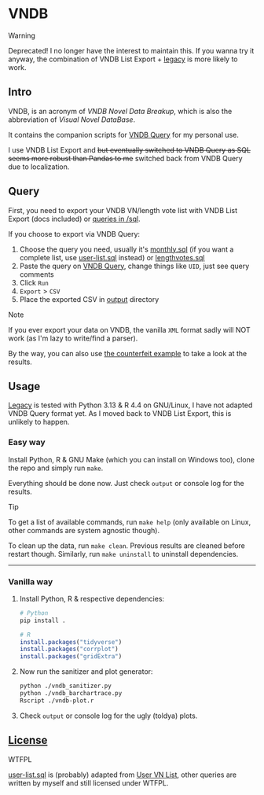 # VNDB

> [!WARNING]
> Deprecated! I no longer have the interest to maintain this.
> If you wanna try it anyway, the combination of VNDB List Export + [legacy](/legacy/) is more likely to work.

## Intro

VNDB, is an acronym of *VNDB Novel Data Breakup*, which is also the abbreviation of *Visual Novel DataBase*.

It contains the companion scripts for [VNDB Query](https://query.vndb.org/about) for my personal use.

I use VNDB List Export and
~~but eventually switched to VNDB Query as SQL seems more robust than Pandas to me~~
switched back from VNDB Query due to localization.

## Query

First, you need to export your VNDB VN/length vote list with VNDB List Export (docs included) or [queries in /sql](/sql/).

If you choose to export via VNDB Query:
1. Choose the query you need, usually it's [monthly.sql](sql/monthly.sql) (if you want a complete list, use [user-list.sql](sql/user-list.sql) instead) or [lengthvotes.sql](sql/lengthvotes.sql)
2. Paste the query on [VNDB Query](https://query.vndb.org), change things like `UID`, just see query comments
3. Click `Run`
4. `Export` > `CSV`
5. Place the exported CSV in [output](output/) directory

> [!NOTE]
> If you ever export your data on VNDB, the vanilla `XML` format sadly will NOT work (as I'm lazy to write/find a parser).
>
> By the way, you can also use [the counterfeit example](example/) to take a look at the results.

## Usage

[Legacy](/legacy/) is tested with Python 3.13 & R 4.4 on GNU/Linux, I have not adapted VNDB Query format yet.
As I moved back to VNDB List Export, this is unlikely to happen.

### Easy way

Install Python, R & GNU Make (which you can install on Windows too), clone the repo and simply run `make`.

Everything should be done now.
Just check `output` or console log for the results.

> [!TIP]
> To get a list of available commands, run `make help` (only available on Linux, other commands are system agnostic though).

To clean up the data, run `make clean`.
Previous results are cleaned before restart though.
Similarly, run `make uninstall` to uninstall dependencies.

***

### Vanilla way

1. Install Python, R & respective dependencies:

    ```python
    # Python
    pip install .
    ```

    ```r
    # R
    install.packages("tidyverse")
    install.packages("corrplot")
    install.packages("gridExtra")
    ```

2. Now run the sanitizer and plot generator:

    ```sh
    python ./vndb_sanitizer.py
    python ./vndb_barchartrace.py
    Rscript ./vndb-plot.r
    ```

3. Check `output` or console log for the ugly (toldya) plots.

## [License](LICENSE)

WTFPL

[user-list.sql](./sql/user-list.sql) is (probably) adapted from [User VN List](https://query.vndb.org/3ccc1cf3e6f18e48), other queries are written by myself and still licensed under WTFPL.
